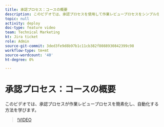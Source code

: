 ```yaml
---
title: 承認プロセス：コースの概要
description: このビデオでは、承認プロセスを使用して作業レビュープロセスをシンプル化し、自動化する方法を説明します。
topic: null
activity: deploy
doc-type: feature video
team: Technical Marketing
kt: Jira ticket
role: Admin
source-git-commit: 3ded3fe9d8b97b1c11cb382f8088930842399c98
workflow-type: tm+mt
source-wordcount: '40'
ht-degree: 0%

---
```


# 承認プロセス：コースの概要

このビデオでは、承認プロセスが作業レビュープロセスを簡素化し、自動化する方法を学びます。

>[!VIDEO](https://video.tv.adobe.com/v/335224/?quality=12)
